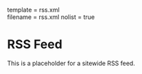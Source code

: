 template = rss.xml  
filename = rss.xml
nolist = true


# RSS Feed

This is a placeholder for a sitewide RSS feed.